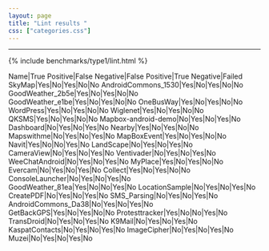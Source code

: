 ```yaml
---
layout: page
title: "Lint results "
css: ["categories.css"]
---
```



-----

{% include benchmarks/type1/lint.html %}

Name|True Positive|False Negative|False Positive|True Negative|Failed
SkyMap|Yes|No|Yes|No|No
AndroidCommons_1530|Yes|No|Yes|No|No
GoodWeather_2b5e|Yes|No|Yes|No|No
GoodWeather_e1be|Yes|No|Yes|No|No
OneBusWay|Yes|No|Yes|No|No
WordPress|Yes|No|Yes|No|No
Wiglenet|Yes|No|Yes|No|No
QKSMS|Yes|No|Yes|No|No
Mapbox-android-demo|No|Yes|No|Yes|No
Dashboard|No|Yes|No|Yes|No
Nearby|Yes|No|Yes|No|No
Mapswithme|No|Yes|No|Yes|No
MapBoxEvent|Yes|No|Yes|No|No
Navit|Yes|No|No|Yes|No
LandScape|No|Yes|No|Yes|No
CameraView|No|Yes|No|Yes|No
Ventivader|No|Yes|No|Yes|No
WeeChatAndroid|No|Yes|No|Yes|No
MyPlace|Yes|No|Yes|No|No
Evercam|No|Yes|No|Yes|No
Collect|Yes|No|Yes|No|No
ConsoleLauncher|No|Yes|No|Yes|No
GoodWeather_81ea|Yes|No|No|Yes|No
LocationSample|No|Yes|No|Yes|No
CreatePDF|No|Yes|No|Yes|No
SMS_Parsing|No|Yes|No|Yes|No
AndroidCommons_Da38|No|Yes|No|Yes|No
GetBackGPS|Yes|No|Yes|No|No
Protesttracker|Yes|No|No|Yes|No
TransDroid|No|Yes|No|Yes|No
K9Mail|No|Yes|No|Yes|No
KaspatContacts|No|Yes|No|Yes|No
ImageCipher|No|Yes|No|Yes|No
Muzei|No|Yes|No|Yes|No
